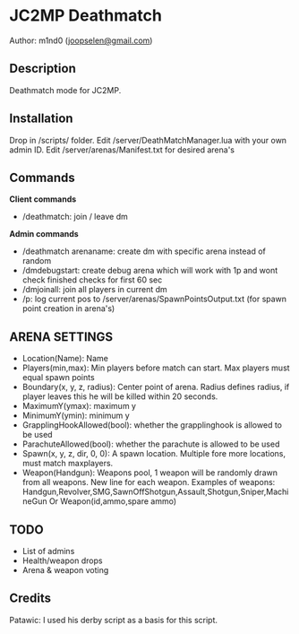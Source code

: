 JC2MP Deathmatch
================
Author: m1nd0 (joopselen@gmail.com)

Description
------------
Deathmatch mode for JC2MP. 


Installation
------------
Drop in /scripts/ folder.
Edit /server/DeathMatchManager.lua with your own admin ID.
Edit /server/arenas/Manifest.txt for desired arena's


Commands
--------
**Client commands**
- /deathmatch: join / leave dm

**Admin commands**
- /deathmatch arenaname: create dm with specific arena instead of random
- /dmdebugstart: create debug arena which will work with 1p and wont check finished checks for first 60 sec
- /dmjoinall: join all players in current dm
- /p: log current pos to /server/arenas/SpawnPointsOutput.txt (for spawn point creation in arena's)


ARENA SETTINGS
--------------
- Location(Name): Name
- Players(min,max): Min players before match can start. Max players must equal spawn points
- Boundary(x, y, z, radius): Center point of arena. Radius defines radius, if player leaves this he will be killed within 20 seconds. 
- MaximumY(ymax): maximum y
- MinimumY(ymin): minimum y
- GrapplingHookAllowed(bool): whether the grapplinghook is allowed to be used
- ParachuteAllowed(bool): whether the parachute is allowed to be used
- Spawn(x, y, z, dir, 0, 0): A spawn location. Multiple fore more locations, must match maxplayers.
- Weapon(Handgun): Weapons pool, 1 weapon will be randomly drawn from all weapons. New line for each weapon. 
	Examples of weapons:
	Handgun,Revolver,SMG,SawnOffShotgun,Assault,Shotgun,Sniper,MachineGun
	Or Weapon(id,ammo,spare ammo)

	
TODO
----
- List of admins
- Health/weapon drops
- Arena & weapon voting


Credits
-------
Patawic: I used his derby script as a basis for this script.